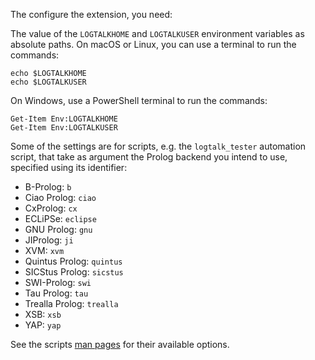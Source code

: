 The configure the extension, you need:

The value of the `LOGTALKHOME` and `LOGTALKUSER` environment variables as absolute paths. On macOS or Linux, you can use a terminal to run the commands:

	echo $LOGTALKHOME
	echo $LOGTALKUSER

On Windows, use a PowerShell terminal to run the commands:

	Get-Item Env:LOGTALKHOME
	Get-Item Env:LOGTALKUSER

Some of the settings are for scripts, e.g. the `logtalk_tester` automation script, that take as argument the Prolog backend you intend to use, specified using its identifier:

* B-Prolog: `b`
* Ciao Prolog: `ciao`
* CxProlog: `cx`
* ECLiPSe: `eclipse`
* GNU Prolog: `gnu`
* JIProlog: `ji`
* XVM: `xvm`
* Quintus Prolog: `quintus`
* SICStus Prolog: `sicstus`
* SWI-Prolog: `swi`
* Tau Prolog: `tau`
* Trealla Prolog: `trealla`
* XSB: `xsb`
* YAP: `yap`

See the scripts [man pages](https://logtalk.org/documentation.html#man-pages) for their available options.
